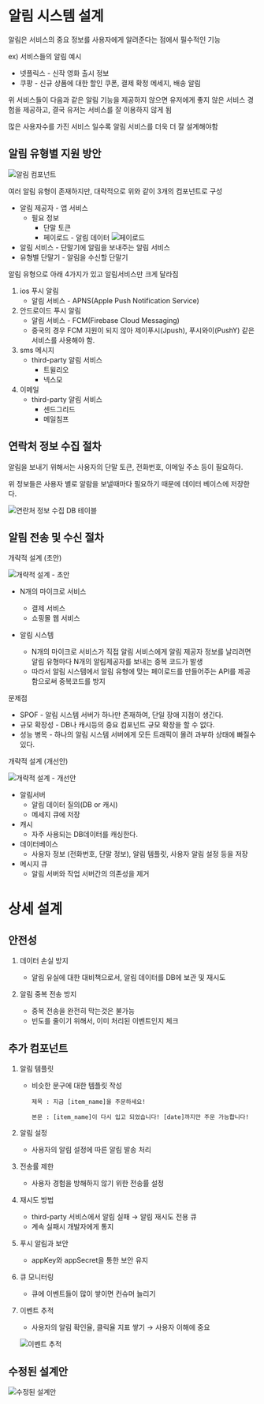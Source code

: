 # 알림 시스템 설계
알림은 서비스의 중요 정보를 사용자에게 알려준다는 점에서 필수적인 기능

ex) 서비스들의 알림 예시

- 넷플릭스 - 신작 영화 출시 정보
- 쿠팡 - 신규 상품에 대한 할인 쿠폰, 결제 확정 메세지, 배송 알림

위 서비스들이 다음과 같은 알림 기능을 제공하지 않으면 유저에게 좋지 않은 서비스 경험을 제공하고, 결국 유저는 서비스를 잘 이용하지 않게 됨

많은 사용자수를 가진 서비스 일수록 알림 서비스를 더욱 더 잘 설계해야함


## 알림 유형별 지원 방안

![알림 컴포넌트](1.png)

여러 알림 유형이 존재하지만, 대략적으로 위와 같이 3개의 컴포넌트로 구성

- 알림 제공자 - 앱 서비스
    - 필요 정보
        - 단말 토큰
        - 페이로드 - 알림 데이터
          ![페이로드](7.png)
- 알림 서비스 - 단말기에 알림을 보내주는 알림 서비스
- 유형별 단말기 - 알림을 수신할 단말기

알림 유형으로 아래 4가지가 있고 알림서비스만 크게 달라짐

1. ios 푸시 알림
    - 알림 서비스 - APNS(Apple Push Notification Service)
2. 안드로이드 푸시 알림
    - 알림 서비스 - FCM(Firebase Cloud Messaging)
    - 중국의 경우 FCM 지원이 되지 않아 제이푸시(Jpush), 푸시와이(PushY) 같은 서비스를 사용해야 함.
3. sms 메시지
    - third-party 알림 서비스
        - 트윌리오
        - 넥스모
4. 이메일
    - third-party 알림 서비스
        - 센드그리드
        - 메일침프

## 연락처 정보 수집 절차

알림을 보내기 위해서는 사용자의 단말 토큰, 전화번호, 이메일 주소 등이 필요하다.

위 정보들은 사용자 별로 알람을 보낼때마다 필요하기 때문에 데이터 베이스에 저장한다.

![연란처 정보 수집 DB 테이블](2.png)

## 알림 전송 및 수신 절차

개략적 설계 (초안)

![개략적 설계 - 초안](3.png)

- N개의 마이크로 서비스
    - 결제 서비스
    - 쇼핑몰 웹 서비스


- 알림 시스템
    - N개의 마이크로 서비스가 직접 알림 서비스에게 알림 제공자 정보를 날리려면 알림 유형마다 N개의 알림제공자를 보내는 중복 코드가 발생
    - 따라서 알림 시스템에서 알림 유형에 맞는 페이로드를 만들어주는 API를 제공함으로써 중복코드를 방지

문제점

- SPOF - 알림 시스템 서버가 하나만 존재하여, 단일 장애 지점이 생긴다.
- 규모 확장성 - DB나 캐시등의 중요 컴포넌트 규모 확장을 할 수 없다.
- 성능 병목 - 하나의 알림 시스템 서버에게 모든 트래픽이 몰려 과부하 상태에 빠질수 있다.

개략적 설계 (개선안)

![개략적 설계 - 개선안](4.png)

- 알림서버
    - 알림 데이터 질의(DB or 캐시)
    - 메세지 큐에 저장
- 캐시
    - 자주 사용되는 DB데이터를 캐싱한다.
- 데이터베이스
    - 사용자 정보 (전화번호, 단말 정보), 알림 템플릿, 사용자 알림 설정 등을 저장
- 메시지 큐
    - 알림 서버와 작업 서버간의 의존성을 제거

# 상세 설계

## 안전성

1. 데이터 손실 방지
    - 알림 유실에 대한 대비책으로서, 알림 데이터를 DB에 보관 및 재시도


2. 알림 중복 전송 방지
    - 중복 전송을 완전히 막는것은 불가능
    - 빈도를 줄이기 위해서, 이미 처리된 이벤트인지 체크

## 추가 컴포넌트

1. 알림 템플릿
    - 비슷한 문구에 대한 템플릿 작성

        ```
        제목 : 지금 [item_name]을 주문하세요!

        본문 : [item_name]이 다시 입고 되었습니다! [date]까지만 주문 가능합니다!
        ```

2. 알림 설정
    - 사용자의 알림 설정에 따른 알림 발송 처리
3. 전송률 제한
    - 사용자 경험을 방해하지 않기 위한 전송률 설정
4. 재시도 방법
    - third-party 서비스에서 알림 실패 → 알림 재시도 전용 큐
    - 계속 실패시 개발자에게 통지
5. 푸시 알림과 보안
    - appKey와 appSecret을 통한 보안 유지
6. 큐 모니터링
    - 큐에 이벤트들이 많이 쌓이면 컨슈머 늘리기
7. 이벤트 추적
    - 사용자의 알림 확인율, 클릭율 지표 쌓기 → 사용자 이해에 중요

   ![이벤트 추적](5.png)


## 수정된 설계안

![수정된 설계안](6.png)